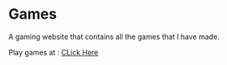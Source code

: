 # Games

A gaming website that contains all the games that I have made.

Play games at : [CLick Here](https://narayanrachit.github.io/Games/)
